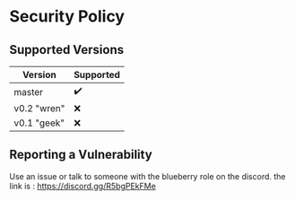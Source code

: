 # Security Policy

## Supported Versions

| Version | Supported              |
| ------- | ------------------     |
| master | :heavy_check_mark: |
| v0.2 "wren"  | :x:|
| v0.1 "geek"  | :x:               |

## Reporting a Vulnerability

Use an issue or talk to someone with the blueberry role on the discord.
the link is : https://discord.gg/R5bgPEkFMe

